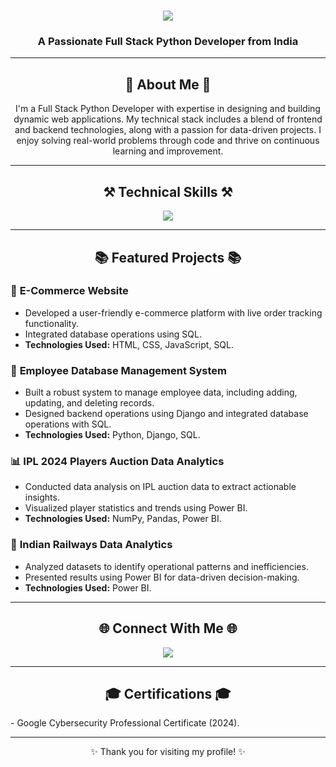 <h1 align="center">
    <img src="https://readme-typing-svg.herokuapp.com/?font=Righteous&size=35&center=true&vCenter=true&width=500&height=70&duration=4000&lines=Hello!+👋;+I'm+Shreyash+Ingle!;" />
</h1>

<h3 align="center">A Passionate Full Stack Python Developer from India</h3>

---

<h2 align="center">🌟 About Me 🌟</h2>
<p align="center">
I'm a Full Stack Python Developer with expertise in designing and building dynamic web applications. My technical stack includes a blend of frontend and backend technologies, along with a passion for data-driven projects. I enjoy solving real-world problems through code and thrive on continuous learning and improvement.
</p>

---

<h2 align="center">⚒️ Technical Skills ⚒️</h2>
<div align="center">
    <img src="https://skillicons.dev/icons?i=html,css,bootstrap,tailwind,javascript,typescript,react,angular,python,django,flask,mongodb,mysql,git,github,pandas,numpy,matplotlib,powerbi" />
</div>

---

<h2 align="center">📚 Featured Projects 📚</h2>

### 🚀 **E-Commerce Website**
- Developed a user-friendly e-commerce platform with live order tracking functionality.
- Integrated database operations using SQL.
- **Technologies Used:** HTML, CSS, JavaScript, SQL.

### 💼 **Employee Database Management System**
- Built a robust system to manage employee data, including adding, updating, and deleting records.
- Designed backend operations using Django and integrated database operations with SQL.
- **Technologies Used:** Python, Django, SQL.

### 📊 **IPL 2024 Players Auction Data Analytics**
- Conducted data analysis on IPL auction data to extract actionable insights.
- Visualized player statistics and trends using Power BI.
- **Technologies Used:** NumPy, Pandas, Power BI.

### 🚉 **Indian Railways Data Analytics**
- Analyzed datasets to identify operational patterns and inefficiencies.
- Presented results using Power BI for data-driven decision-making.
- **Technologies Used:** Power BI.

---

<h2 align="center">🌐 Connect With Me 🌐</h2>
<div align="center">
    <a href="https://www.linkedin.com/in/shreyash-ingle-" target="_blank">
        <img src="https://img.shields.io/badge/LinkedIn-0077B5?style=for-the-badge&logo=linkedin&logoColor=white" />
    </a>
    <!-- Add other social links here -->
</div>

---

<h2 align="center">🎓 Certifications 🎓</h2>
- Google Cybersecurity Professional Certificate (2024).

---

<p align="center">✨ Thank you for visiting my profile! ✨</p>
